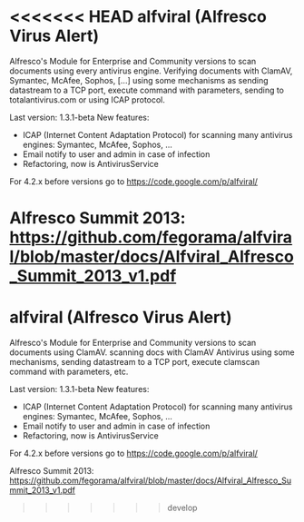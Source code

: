 <<<<<<< HEAD
alfviral (Alfresco Virus Alert)
===============================

Alfresco's Module for Enterprise and Community versions to scan documents using every antivirus engine. Verifying documents with ClamAV, Symantec, McAfee, Sophos, [...] using some mechanisms as sending datastream to a TCP port, execute command with parameters, sending to totalantivirus.com or using ICAP protocol.

Last version: 1.3.1-beta
New features:
  - ICAP (Internet Content Adaptation Protocol) for scanning many antivirus engines: Symantec, McAfee, Sophos, ...
  - Email notify to user and admin in case of infection
  - Refactoring, now is AntivirusService
  
For 4.2.x before versions go to https://code.google.com/p/alfviral/

Alfresco Summit 2013: https://github.com/fegorama/alfviral/blob/master/docs/Alfviral_Alfresco_Summit_2013_v1.pdf
=======
alfviral (Alfresco Virus Alert)
===============================

Alfresco's Module for Enterprise and Community versions to scan documents using ClamAV. scanning docs with ClamAV Antivirus using some mechanisms, sending datastream to a TCP port, execute clamscan command with parameters, etc.

Last version: 1.3.1-beta
New features:
  - ICAP (Internet Content Adaptation Protocol) for scanning many antivirus engines: Symantec, McAfee, Sophos, ...
  - Email notify to user and admin in case of infection
  - Refactoring, now is AntivirusService
  
For 4.2.x before versions go to https://code.google.com/p/alfviral/

Alfresco Summit 2013: https://github.com/fegorama/alfviral/blob/master/docs/Alfviral_Alfresco_Summit_2013_v1.pdf
>>>>>>> develop
